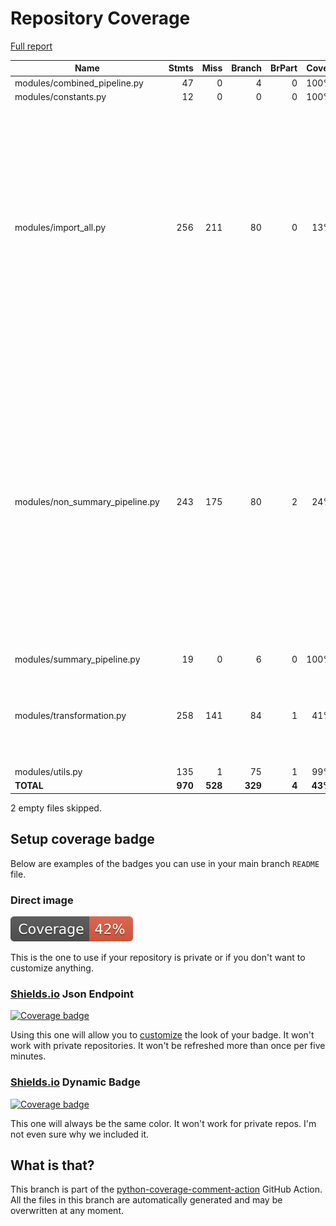 # Repository Coverage

[Full report](https://htmlpreview.github.io/?https://github.com/HTTPArchive/data-pipeline/blob/python-coverage-comment-action-data/htmlcov/index.html)

| Name                              |    Stmts |     Miss |   Branch |   BrPart |   Cover |   Missing |
|---------------------------------- | -------: | -------: | -------: | -------: | ------: | --------: |
| modules/combined\_pipeline.py     |       47 |        0 |        4 |        0 |    100% |           |
| modules/constants.py              |       12 |        0 |        0 |        0 |    100% |           |
| modules/import\_all.py            |      256 |      211 |       80 |        0 |     13% |28-100, 106-143, 149-189, 199-238, 244-268, 274-382, 388, 394-400, 406-412, 441-444, 454-458, 462-474 |
| modules/non\_summary\_pipeline.py |      243 |      175 |       80 |        2 |     24% |23-52, 66-72, 76-78, 82-87, 115-170, 177-179, 185-191, 202-237, 243-287, 293-333, 347-399, 428-431, 437-441, 447-462, 512->exit, 522->exit |
| modules/summary\_pipeline.py      |       19 |        0 |        6 |        0 |    100% |           |
| modules/transformation.py         |      258 |      141 |       84 |        1 |     41% |31->exit, 34-36, 202-221, 225-418, 504-670 |
| modules/utils.py                  |      135 |        1 |       75 |        1 |     99% |       222 |
|                         **TOTAL** |  **970** |  **528** |  **329** |    **4** | **43%** |           |

2 empty files skipped.


## Setup coverage badge

Below are examples of the badges you can use in your main branch `README` file.

### Direct image

[![Coverage badge](https://raw.githubusercontent.com/HTTPArchive/data-pipeline/python-coverage-comment-action-data/badge.svg)](https://htmlpreview.github.io/?https://github.com/HTTPArchive/data-pipeline/blob/python-coverage-comment-action-data/htmlcov/index.html)

This is the one to use if your repository is private or if you don't want to customize anything.

### [Shields.io](https://shields.io) Json Endpoint

[![Coverage badge](https://img.shields.io/endpoint?url=https://raw.githubusercontent.com/HTTPArchive/data-pipeline/python-coverage-comment-action-data/endpoint.json)](https://htmlpreview.github.io/?https://github.com/HTTPArchive/data-pipeline/blob/python-coverage-comment-action-data/htmlcov/index.html)

Using this one will allow you to [customize](https://shields.io/endpoint) the look of your badge.
It won't work with private repositories. It won't be refreshed more than once per five minutes.

### [Shields.io](https://shields.io) Dynamic Badge

[![Coverage badge](https://img.shields.io/badge/dynamic/json?color=brightgreen&label=coverage&query=%24.message&url=https%3A%2F%2Fraw.githubusercontent.com%2FHTTPArchive%2Fdata-pipeline%2Fpython-coverage-comment-action-data%2Fendpoint.json)](https://htmlpreview.github.io/?https://github.com/HTTPArchive/data-pipeline/blob/python-coverage-comment-action-data/htmlcov/index.html)

This one will always be the same color. It won't work for private repos. I'm not even sure why we included it.

## What is that?

This branch is part of the
[python-coverage-comment-action](https://github.com/marketplace/actions/python-coverage-comment)
GitHub Action. All the files in this branch are automatically generated and may be
overwritten at any moment.